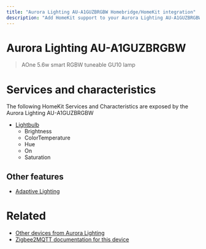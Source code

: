 ```yaml
---
title: "Aurora Lighting AU-A1GUZBRGBW Homebridge/HomeKit integration"
description: "Add HomeKit support to your Aurora Lighting AU-A1GUZBRGBW, using Homebridge, Zigbee2MQTT and homebridge-z2m."
---
```

<!---
This file has been GENERATED using src/docgen/docgen.ts
DO NOT EDIT THIS FILE MANUALLY!
-->
# Aurora Lighting AU-A1GUZBRGBW
> AOne 5.6w smart RGBW tuneable GU10 lamp


# Services and characteristics
The following HomeKit Services and Characteristics are exposed by
the Aurora Lighting AU-A1GUZBRGBW

* [Lightbulb](../../light.md)
  * Brightness
  * ColorTemperature
  * Hue
  * On
  * Saturation


## Other features
* [Adaptive Lighting](../../light.md)


# Related
* [Other devices from Aurora Lighting](../index.md#aurora_lighting)
* [Zigbee2MQTT documentation for this device](https://www.zigbee2mqtt.io/devices/AU-A1GUZBRGBW.html)